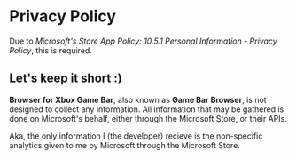 # Privacy Policy

Due to _Microsoft's Store App Policy: 10.5.1 Personal Information - Privacy Policy_, this is required.

## Let's keep it short :)
**Browser for Xbox Game Bar**, also known as **Game Bar Browser**, is not designed to collect any information. All information that may be gathered is done on Microsoft's behalf, either through the Microsoft Store, or their APIs.

Aka, the only information I (the developer) recieve is the non-specific analytics given to me by Microsoft through the Microsoft Store.
